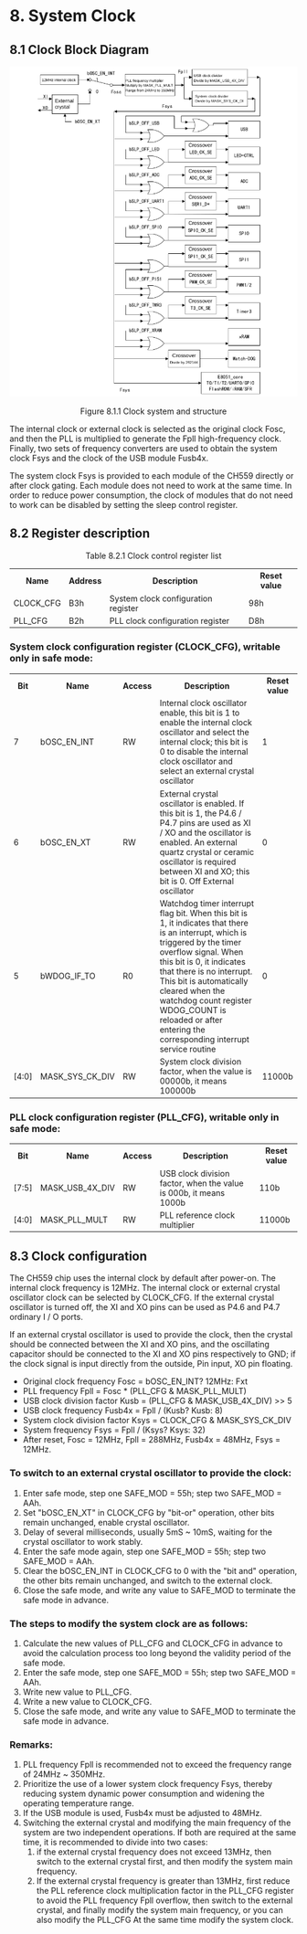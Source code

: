 # 8. System Clock

## 8.1 Clock Block Diagram

![Clock_diagram](./images/sys_clk_diagram.png "Clock Diagram")
<div>
    <p align="center">Figure 8.1.1 Clock system and structure</p>
</div>

The internal clock or external clock is selected as the original clock Fosc, and then the PLL is multiplied to generate the Fpll high-frequency clock. Finally, two sets of frequency converters are used to obtain the system clock Fsys and the clock of the USB module Fusb4x.

The system clock Fsys is provided to each module of the CH559 directly or after clock gating. Each module does not need to work at the same time. In order to reduce power consumption, the clock of modules that do not need to work can be disabled by setting the sleep control register.

## 8.2 Register description

<div>
    <p align="center">Table 8.2.1 Clock control register list</p>
</div>

<table>
    <tr>
        <th>Name</th><th>Address</th><th>Description</th><th>Reset value</th>
    </tr>
    <tr><td>CLOCK_CFG</td><td>B3h</td><td>System clock configuration register</td><td>98h</td></tr>
    <tr><td>PLL_CFG</td><td>B2h</td><td>PLL clock configuration register</td><td>D8h</td></tr>
</table>

### System clock configuration register (CLOCK_CFG), writable only in safe mode:

<table>
    <tr>
        <th>Bit</th><th>Name</th><th>Access</th><th>Description</th><th>Reset value</th>
    </tr>
    <tr><td>7</td><td>bOSC_EN_INT</td><td>RW</td><td>Internal clock oscillator enable, this bit is 1 to enable the internal clock oscillator and select the internal clock; this bit is 0 to disable the internal clock oscillator and select an external crystal oscillator</td><td>1</td></tr>
    <tr><td>6</td><td>bOSC_EN_XT</td><td>RW</td><td>External crystal oscillator is enabled. If this bit is 1, the P4.6 / P4.7 pins are used as XI / XO and the oscillator is enabled. An external quartz crystal or ceramic oscillator is required between XI and XO; this bit is 0. Off External oscillator</td><td>0</td></tr>
    <tr><td>5</td><td>bWDOG_IF_TO</td><td>R0</td><td>Watchdog timer interrupt flag bit. When this bit is 1, it indicates that there is an interrupt, which is triggered by the timer overflow signal. When this bit is 0, it indicates that there is no interrupt. This bit is automatically cleared when the watchdog count register WDOG_COUNT is reloaded or after entering the corresponding interrupt service routine</td><td>0</td></tr>
    <tr><td>[4:0]</td><td>MASK_SYS_CK_DIV</td><td>RW</td><td>System clock division factor, when the value is 00000b, it means 100000b</td><td>11000b</td></tr>
</table>

### PLL clock configuration register (PLL_CFG), writable only in safe mode:

<table>
    <tr>
        <th>Bit</th><th>Name</th><th>Access</th><th>Description</th><th>Reset value</th>
    </tr>
    <tr><td>[7:5]</td><td>MASK_USB_4X_DIV</td><td>RW</td><td>USB clock division factor, when the value is 000b, it means 1000b</td><td>110b</td></tr>
    <tr><td>[4:0]</td><td>MASK_PLL_MULT</td><td>RW</td><td>PLL reference clock multiplier</td><td>11000b</td></tr>

</table>

## 8.3 Clock configuration

The CH559 chip uses the internal clock by default after power-on. The internal clock frequency is 12MHz. The internal clock or external crystal oscillator clock can be selected by CLOCK_CFG. If the external crystal oscillator is turned off, the XI and XO pins can be used as P4.6 and P4.7 ordinary I / O ports.

If an external crystal oscillator is used to provide the clock, then the crystal should be connected between the XI and XO pins, and the oscillating capacitor should be connected to the XI and XO pins respectively to GND; if the clock signal is input directly from the outside, Pin input, XO pin floating.

+ Original clock frequency Fosc = bOSC_EN_INT? 12MHz: Fxt
+ PLL frequency Fpll = Fosc * (PLL_CFG & MASK_PLL_MULT)
+ USB clock division factor Kusb = (PLL_CFG & MASK_USB_4X_DIV) >> 5
+ USB clock frequency Fusb4x = Fpll / (Kusb? Kusb: 8)
+ System clock division factor Ksys = CLOCK_CFG & MASK_SYS_CK_DIV
+ System frequency Fsys = Fpll / (Ksys? Ksys: 32)
+ After reset, Fosc = 12MHz, Fpll = 288MHz, Fusb4x = 48MHz, Fsys = 12MHz.

### To switch to an external crystal oscillator to provide the clock:

1. Enter safe mode, step one SAFE_MOD = 55h; step two SAFE_MOD = AAh.
2. Set "bOSC_EN_XT" in CLOCK_CFG by "bit-or" operation, other bits remain unchanged, enable crystal oscillator.
3. Delay of several milliseconds, usually 5mS ~ 10mS, waiting for the crystal oscillator to work stably.
4. Enter the safe mode again, step one SAFE_MOD = 55h; step two SAFE_MOD = AAh.
5. Clear the bOSC_EN_INT in CLOCK_CFG to 0 with the "bit and" operation, the other bits remain unchanged, and switch to the external clock.
6. Close the safe mode, and write any value to SAFE_MOD to terminate the safe mode in advance.

### The steps to modify the system clock are as follows:

1. Calculate the new values of PLL_CFG and CLOCK_CFG in advance to avoid the calculation process too long beyond the validity period of the safe mode.
2. Enter the safe mode, step one SAFE_MOD = 55h; step two SAFE_MOD = AAh.
3. Write new value to PLL_CFG.
4. Write a new value to CLOCK_CFG.
5. Close the safe mode, and write any value to SAFE_MOD to terminate the safe mode in advance.


### Remarks:

1. PLL frequency Fpll is recommended not to exceed the frequency range of 24MHz ~ 350MHz.
2. Prioritize the use of a lower system clock frequency Fsys, thereby reducing system dynamic power consumption and widening the operating temperature range.
3. If the USB module is used, Fusb4x must be adjusted to 48MHz.
4. Switching the external crystal and modifying the main frequency of the system are two independent operations. If both are required at the same time, it is recommended to divide into two cases:
    1. if the external crystal frequency does not exceed 13MHz, then switch to the external crystal first, and then modify the system main frequency.
    2. If the external crystal frequency is greater than 13MHz, first reduce the PLL reference clock multiplication factor in the PLL_CFG register to avoid the PLL frequency Fpll overflow, then switch to the external crystal, and finally modify the system main frequency, or you can also modify the PLL_CFG At the same time modify the system clock.